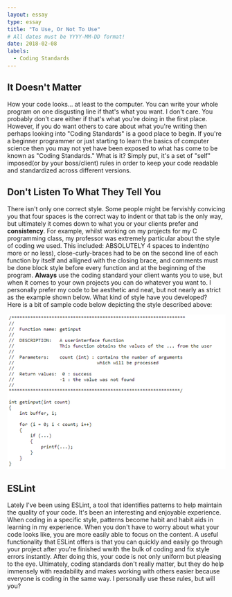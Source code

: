 ```yaml
---
layout: essay
type: essay
title: "To Use, Or Not To Use"
# All dates must be YYYY-MM-DD format!
date: 2018-02-08
labels:
  - Coding Standards
---
```



## It Doesn't Matter
How your code looks... at least to the computer. You can write your whole program on one disgusting line if that's what you want. I don't care. You probably don't care either if that's what you're doing in the first place. However, if you do want others to care about what you're writing then perhaps looking into "Coding Standards" is a good place to begin. If you're a beginner programmer or just starting to learn the basics of computer science then you may not yet have been exposed to what has come to be known as "Coding Standards." What is it? Simply put, it's a set of "self" imposed(or by your boss/client) rules in order to keep your code readable and standardized across different versions. 

## Don't Listen To What They Tell You
There isn't only one correct style. Some people might be fervishly convicing you that four spaces is the correct way to indent or that tab is the only way, but ultimately it comes down to what you or your clients prefer and **consistency**. For example, whilst working on my projects for my C programming class, my professor was extremely particular about the style of coding we used. This included: ABSOLUTELY 4 spaces to indent(no more or no less), close-curly-braces had to be on the second line of each function by itself and alligned with the closing brace, and comments must be done block style before every function and at the beginning of the program. **Always** use the coding standard your client wants you to use, but when it comes to your own projects you can do whatever you want to. I personally prefer my code to be aesthetic and neat, but not nearly as strict as the example shown below. What kind of style have you developed?  
Here is a bit of sample code below depicting the style described above:

<img class="ui right circular floated image" src="../images/codingStyle.png">

## ESLint
Lately I've been using ESLint, a tool that identifies patterns to help maintain the quality of your code. It's been an interesting and enjoyable experience. When coding in a specific style, patterns become habit and habit aids in learning in my experience. When you don't have to worry about what your code looks like, you are more easily able to focus on the content. A useful functionality that ESLint offers is that you can quickly and easily go through your project after you're finished wwith the bulk of coding and fix style errors instantly. After doing this, your code is not only uniform but pleasing to the eye. Ultimately, coding standards don't really matter, but they do help immensely with readability and makes working with others easier because everyone is coding in the same way. I personally use these rules, but will you?


